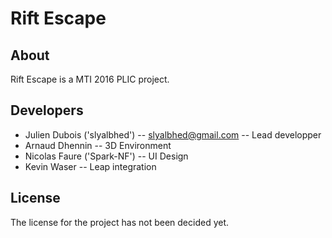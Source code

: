 # Rift Escape

## About
Rift Escape is a MTI 2016 PLIC project.

## Developers
* Julien Dubois ('slyalbhed') -- slyalbhed@gmail.com -- Lead developper
* Arnaud Dhennin -- 3D Environment
* Nicolas Faure ('Spark-NF') -- UI Design
* Kevin Waser -- Leap integration

## License
The license for the project has not been decided yet.